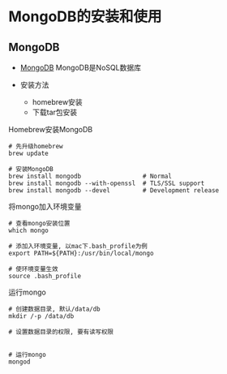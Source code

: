 # MongoDB的安装和使用

## MongoDB

* [MongoDB](http://mongodb.com/)
MongoDB是NoSQL数据库

* 安装方法
    - homebrew安装
    - 下载tar包安装

Homebrew安装MongoDB

```shell
# 先升级homebrew
brew update

# 安装MongoDB
brew install mongodb                 # Normal   
brew install mongodb --with-openssl  # TLS/SSL support
brew install mongodb --devel         # Development release
```

将mongo加入环境变量

```shell
# 查看mongo安装位置
which mongo

# 添加入环境变量, 以mac下.bash_profile为例
export PATH=${PATH}:/usr/bin/local/mongo

# 使环境变量生效
source .bash_profile
```

运行mongo

```shell
# 创建数据目录, 默认/data/db
mkdir /-p /data/db

# 设置数据目录的权限, 要有读写权限


# 运行mongo
mongod
```

